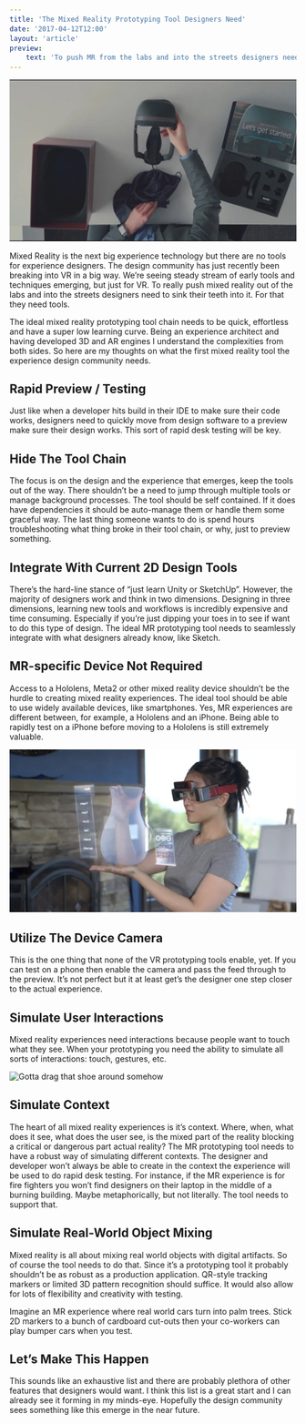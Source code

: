 ```yaml
---
title: 'The Mixed Reality Prototyping Tool Designers Need'
date: '2017-04-12T12:00'
layout: 'article'
preview:
    text: 'To push MR from the labs and into the streets designers need the right tools.'
---
```


![](./hero.jpg)

Mixed Reality is the next big experience technology but there are no tools for experience designers. The design community has just recently been breaking into VR in a big way. We’re seeing steady stream of early tools and techniques emerging, but just for VR. To really push mixed reality out of the labs and into the streets designers need to sink their teeth into it. For that they need tools.

The ideal mixed reality prototyping tool chain needs to be quick, effortless and have a super low learning curve. Being an experience architect and having developed 3D and AR engines I understand the complexities from both sides. So here are my thoughts on what the first mixed reality tool the experience design community needs.

## Rapid Preview / Testing
Just like when a developer hits build in their IDE to make sure their code works, designers need to quickly move from design software to a preview make sure their design works. This sort of rapid desk testing will be key.

## Hide The Tool Chain
The focus is on the design and the experience that emerges, keep the tools out of the way. There shouldn’t be a need to jump through multiple tools or manage background processes. The tool should be self contained. If it does have dependencies it should be auto-manage them or handle them some graceful way. The last thing someone wants to do is spend hours troubleshooting what thing broke in their tool chain, or why, just to preview something.

## Integrate With Current 2D Design Tools
There’s the hard-line stance of “just learn Unity or SketchUp”. However, the majority of designers work and think in two dimensions. Designing in three dimensions, learning new tools and workflows is incredibly expensive and time consuming. Especially if you’re just dipping your toes in to see if want to do this type of design. The ideal MR prototyping tool needs to seamlessly integrate with what designers already know, like Sketch.

## MR-specific Device Not Required
Access to a Hololens, Meta2 or other mixed reality device shouldn’t be the hurdle to creating mixed reality experiences. The ideal tool should be able to use widely available devices, like smartphones. Yes, MR experiences are different between, for example, a Hololens and an iPhone. Being able to rapidly test on a iPhone before moving to a Hololens is still extremely valuable.

![](./one.jpg "Goggles not required for rapid testing")

## Utilize The Device Camera
This is the one thing that none of the VR prototyping tools enable, yet. If you can test on a phone then enable the camera and pass the feed through to the preview. It’s not perfect but it at least get’s the designer one step closer to the actual experience.

## Simulate User Interactions
Mixed reality experiences need interactions because people want to touch what they see. When your prototyping you need the ability to simulate all sorts of interactions: touch, gestures, etc.

![](./two.gif "Gotta drag that shoe around somehow")

## Simulate Context
The heart of all mixed reality experiences is it’s context. Where, when, what does it see, what does the user see, is the mixed part of the reality blocking a critical or dangerous part actual reality? The MR prototyping tool needs to have a robust way of simulating different contexts. The designer and developer won’t always be able to create in the context the experience will be used to do rapid desk testing. For instance, if the MR experience is for fire fighters you won’t find designers on their laptop in the middle of a burning building. Maybe metaphorically, but not literally. The tool needs to support that.

## Simulate Real-World Object Mixing
Mixed reality is all about mixing real world objects with digital artifacts. So of course the tool needs to do that. Since it’s a prototyping tool it probably shouldn’t be as robust as a production application. QR-style tracking markers or limited 3D pattern recognition should suffice. It would also allow for lots of flexibility and creativity with testing.

Imagine an MR experience where real world cars turn into palm trees. Stick 2D markers to a bunch of cardboard cut-outs then your co-workers can play bumper cars when you test.

## Let’s Make This Happen
This sounds like an exhaustive list and there are probably plethora of other features that designers would want. I think this list is a great start and I can already see it forming in my minds-eye. Hopefully the design community sees something like this emerge in the near future.